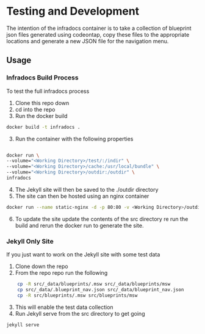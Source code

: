 # Testing and Development

The intention of the infradocs container is to take a collection of blueprint json files generated using codeontap, copy these files to the appropriate locations and generate a new JSON file for the navigation menu. 

## Usage

### Infradocs Build Process 

To test the full infradocs process

1. Clone this repo down
3. cd into the repo
2. Run the docker build
```sh 
docker build -t infradocs .
```
3. Run the container with the following properties
```sh

docker run \
--volume="<Working Directory>/test/:/indir" \
--volume="<Working Directory>/cache:/usr/local/bundle" \
--volume="<Working Directory>/outdir:/outdir" \
infradocs
``` 
4. The Jekyll site will then be saved to the ./outdir directory
5. The site can then be hosted using an nginx container
```sh
docker run --name static-nginx -d -p 80:80 -v <Working Directory>/outdir:/usr/share/nginx/html:ro nginx
```
6. To update the site update the contents of the src directory re run the build and rerun the docker run to generate the site.

### Jekyll Only Site

If you just want to work on the Jekyll site with some test data

1. Clone down the repo 
2. From the repo repo run the following
```sh 
    cp -R src/_data/blueprints/.msw src/_data/blueprints/msw
    cp src/_data/.blueprint_nav.json src/_data/blueprint_nav.json
    cp -R src/blueprints/.msw src/blueprints/msw
```
3. This will enable the test data collection
4. Run Jekyll serve from the src directory to get going
```sh
jekyll serve
```